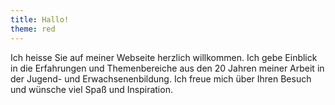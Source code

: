 ```yaml
---
title: Hallo!
theme: red
---
```

Ich heisse Sie auf meiner Webseite herzlich willkommen. Ich gebe Einblick in die
Erfahrungen und Themenbereiche aus den 20 Jahren meiner Arbeit in der Jugend-
und Erwachsenenbildung. Ich freue mich über Ihren Besuch und wünsche viel Spaß
und Inspiration.
